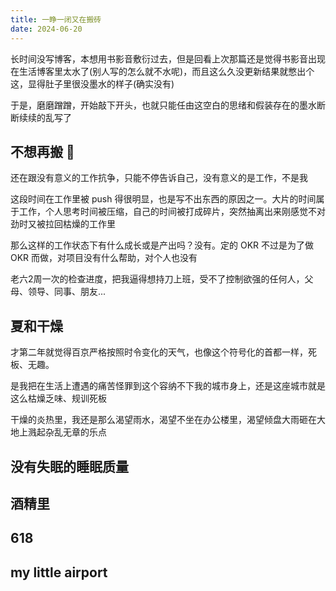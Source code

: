 ```yaml
---
title: 一睁一闭又在搬砖
date: 2024-06-20
---
```


长时间没写博客，本想用书影音敷衍过去，但是回看上次那篇还是觉得书影音出现在生活博客里太水了(别人写的怎么就不水呢)，而且这么久没更新结果就憋出个这，显得肚子里很没墨水的样子(确实没有)

于是，磨磨蹭蹭，开始敲下开头，也就只能任由这空白的思绪和假装存在的墨水断断续续的乱写了

## 不想再搬 🧱

还在跟没有意义的工作抗争，只能不停告诉自己，没有意义的是工作，不是我

这段时间在工作里被 push 得很明显，也是写不出东西的原因之一。大片的时间属于工作，个人思考时间被压缩，自己的时间被打成碎片，突然抽离出来刚感觉不对劲时又被拉回枯燥的工作里

那么这样的工作状态下有什么成长或是产出吗？没有。定的 OKR 不过是为了做 OKR 而做，对项目没有什么帮助，对个人也没有

老六2周一次的检查进度，把我逼得想持刀上班，受不了控制欲强的任何人，父母、领导、同事、朋友...

## 夏和干燥

才第二年就觉得百京严格按照时令变化的天气，也像这个符号化的首都一样，死板、无趣。

是我把在生活上遭遇的痛苦怪罪到这个容纳不下我的城市身上，还是这座城市就是这么枯燥乏味、规训死板

干燥的炎热里，我还是那么渴望雨水，渴望不坐在办公楼里，渴望倾盘大雨砸在大地上溅起杂乱无章的乐点

## 没有失眠的睡眠质量

## 酒精里

## 618

## my little airport
